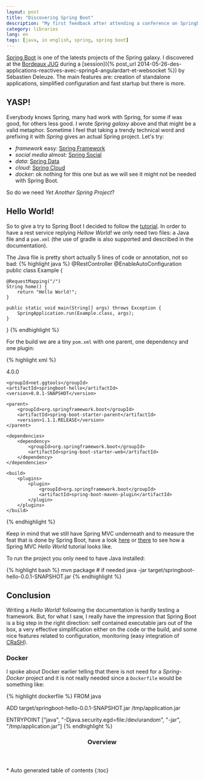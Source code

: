 ```yaml
---
layout: post
title: "Discovering Spring Boot"
description: "My first feedback after attending a conference on Springboot"
category: libraries
lang: en
tags: [java, in english, spring, spring boot]
---
```

[Spring Boot](http://projects.spring.io/spring-boot/) is one of the latests projects of the Spring galaxy. I discovered at the [Bordeaux JUG](http://bordeauxjug.org/) during a [session]({% post_url 2014-05-26-des-applications-reactives-avec-spring4-angulardart-et-websocket %}) by Sébastien Deleuze. The main features are: creation of standalone applications, simplified configuration and fast startup but there is more.

## YASP!

Everybody knows Spring, many had work with Spring, for some if was good, for others less good. I wrote *Spring galaxy* above and that might be a valid metaphor. Sometime I feel that taking a trendy technical word and prefixing it with *Spring* gives an actual Spring project. Let's try:

- *framework* easy: [Spring Framework]()
- *social media* almost: [Spring Social]()
- *data*: [Spring Data]()
- *cloud*: [Spring Cloud]()
- *docker*: ok nothing for this one but as we will see it might not be needed with Spring Boot.

So do we need *Yet Another Spring Project*?

## Hello World!

So to give a try to Spring Boot I decided to follow the [tutorial](http://docs.spring.io/spring-boot/docs/current-SNAPSHOT/reference/htmlsingle/#getting-started-first-application). In order to have a rest service replying *Hellow World!* we only need two files: a Java file and a `pom.xml` (the use of gradle is also supported and described in the documentation).

The Java file is pretty short actually 5 lines of code or annotation, not so bad:
{% highlight java %}
@RestController
@EnableAutoConfiguration
public class Example {

    @RequestMapping("/")
    String home() {
        return "Hello World!";
    }

    public static void main(String[] args) throws Exception {
        SpringApplication.run(Example.class, args);
    }

}
{% endhighlight %}

For the build we are a tiny `pom.xml` with one parent, one dependency and one plugin:

{% highlight xml %}
<?xml version="1.0" encoding="UTF-8"?>
<project xmlns="http://maven.apache.org/POM/4.0.0" xmlns:xsi="http://www.w3.org/2001/XMLSchema-instance"
    xsi:schemaLocation="http://maven.apache.org/POM/4.0.0 http://maven.apache.org/xsd/maven-4.0.0.xsd">
    <modelVersion>4.0.0</modelVersion>

    <groupId>net.ggtools</groupId>
    <artifactId>springboot-hello</artifactId>
    <version>0.0.1-SNAPSHOT</version>

    <parent>
        <groupId>org.springframework.boot</groupId>
        <artifactId>spring-boot-starter-parent</artifactId>
        <version>1.1.1.RELEASE</version>
    </parent>

    <dependencies>
        <dependency>
            <groupId>org.springframework.boot</groupId>
            <artifactId>spring-boot-starter-web</artifactId>
        </dependency>
    </dependencies>

    <build>
        <plugins>
            <plugin>
                <groupId>org.springframework.boot</groupId>
                <artifactId>spring-boot-maven-plugin</artifactId>
            </plugin>
        </plugins>
    </build>
</project>
{% endhighlight %}

Keep in mind that we still have Spring MVC underneath and to measure the feat that is done by Spring Boot, have a look [here](http://www.mkyong.com/spring-mvc/spring-mvc-hello-world-example/) or [there](http://javahash.com/spring-4-mvc-hello-world-tutorial-full-example/) to see how a Spring MVC *Hello World* tutorial looks like.

To run the project you only need to have Java installed:

{% highlight bash %}
mvn package # if needed
java -jar target/springboot-hello-0.0.1-SNAPSHOT.jar
{% endhighlight %}

## Conclusion

Writing a *Hello World!* following the documentation is hardly testing a framework. But, for what I saw, I really have the impression that Spring Boot is a big step in the right direction: self contained executable jars out of the box, a very effective simplification either on the code or the build, and some nice features related to configuration, monitoring (easy integration of [CRaSH](http://www.crashub.org/)).

### Docker

I spoke about Docker earlier telling that there is not need for a *Spring-Docker* project and it is not really needed since a `Dockerfile` would be something like:

{% highlight dockerfile %}
FROM java

ADD target/springboot-hello-0.0.1-SNAPSHOT.jar /tmp/application.jar

ENTRYPOINT ["java", "-Djava.security.egd=file:/dev/urandom", "-jar", "/tmp/application.jar"]
{% endhighlight %}

<section id="table-of-contents" class="toc">
<header>
<h3>Overview</h3>
</header>
<div id="drawer" markdown="1">
*  Auto generated table of contents
{:toc}
</div>
</section><!-- /#table-of-contents -->
